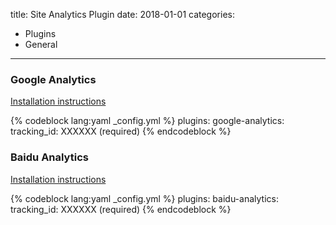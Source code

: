 title: Site Analytics Plugin
date: 2018-01-01
categories:
- Plugins
- General
---

### Google Analytics

[Installation instructions](https://analytics.google.com/analytics/web)

{% codeblock lang:yaml _config.yml %}
plugins:
    google-analytics:
        tracking_id: XXXXXX (required)
{% endcodeblock %}

### Baidu Analytics

[Installation instructions](https://tongji.baidu.com/web/welcome/login)

{% codeblock lang:yaml _config.yml %}
plugins:
    baidu-analytics:
        tracking_id: XXXXXX (required)
{% endcodeblock %}
